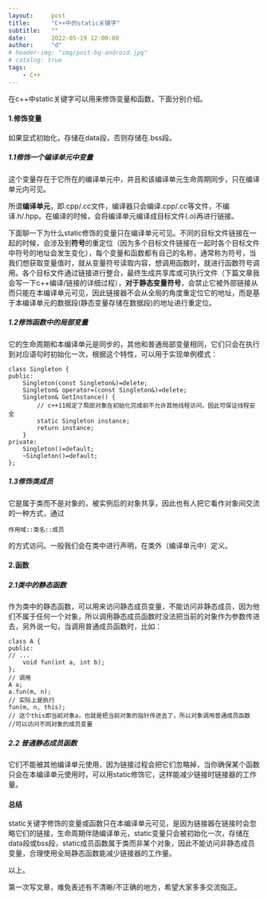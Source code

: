 ```yaml
---
layout:     post
title:      "C++中的static关键字"
subtitle:   ""
date:       2022-05-19 12:00:00
author:     "d"
# header-img: "img/post-bg-android.jpg"
# catalog: true
tags: 
    - C++
---
```


在c++中static关键字可以用来修饰变量和函数，下面分别介绍。

#### 1.修饰变量

如果显式初始化，存储在data段，否则存储在.bss段。

##### 1.1修饰一个编译单元中变量

这个变量存在于它所在的编译单元中，并且和该编译单元生命周期同步，只在编译单元内可见。

所谓**编译单元**，即.cpp/.cc文件，编译器只会编译.cpp/.cc等文件，不编译.h/.hpp。在编译的时候，会将编译单元编译成目标文件(.o)再进行链接。

下面聊一下为什么static修饰的变量只在编译单元可见。不同的目标文件链接在一起的时候，会涉及到**符号**的重定位（因为多个目标文件链接在一起时各个目标文件中符号的地址会发生变化），每个变量和函数都有自己的名称，通常称为符号，当我们想获取变量值时，就从变量符号读取内容，想调用函数时，就进行函数符号调用。各个目标文件通过链接进行整合，最终生成共享库或可执行文件（下篇文章我会写一下c++编译/链接的详细过程），**对于静态变量符号**，会禁止它被外部链接从而只能在本编译单元可见，因此链接器不会从全局的角度重定位它的地址，而是基于本编译单元的数据段(静态变量存储在数据段)的地址进行重定位。

##### 1.2修饰函数中的局部变量

它的生命周期和本编译单元是同步的，其他和普通局部变量相同，它们只会在执行到对应语句时初始化一次，根据这个特性，可以用于实现单例模式：

```
class Singleton {
public:
    Singleton(const Singleton&)=delete;
    Singleton& operator=(const Singleton&)=delete;
    Singleton& GetInstance() {
        // c++11规定了局部对象在初始化完成前不允许其他线程访问，因此可保证线程安全
        static Singleton instance;
        return instance;
    }
private:
    Singleton()=default;
    ~Singleton()=default;
};
```

##### 1.3修饰类成员

它是属于类而不是对象的，被实例后的对象共享，因此也有人把它看作对象间交流的一种方式，通过

```
作用域::类名::成员
```

的方式访问。一般我们会在类中进行声明，在类外（编译单元中）定义。

#### 2.函数

##### 2.1类中的静态函数

作为类中的静态函数，可以用来访问静态成员变量，不能访问非静态成员，因为他们不属于任何一个对象，所以调用静态成员函数时没法把当前的对象作为参数传进去，另外说一句，当调用普通成员函数时，比如：

```
class A {
public:
// ...
    void fun(int a, int b);
};
// 调用
A a;
a.fun(m, n);
// 实际上是执行
fun(m, n, this);
// 这个this即当前对象a，也就是把当前对象的指针传进去了，所以对象调用普通成员函数
//可以访问不同对象的成员变量
```

##### 2.2 普通静态成员函数

它们不能被其他编译单元使用，因为链接过程会把它们忽略掉，当你确保某个函数只会在本编译单元使用时，可以用static修饰它，这样能减少链接时链接器的工作量。

#### 总结

static关键字修饰的变量或函数只在本编译单元可见，是因为链接器在链接时会忽略它们的链接，生命周期伴随编译单元，static变量只会被初始化一次，存储在data段或bss段，static成员函数属于类而非某个对象，因此不能访问非静态成员变量，合理使用全局静态函数能减少链接器的工作量。

以上。

第一次写文章，难免表述有不清晰/不正确的地方，希望大家多多交流指正。
